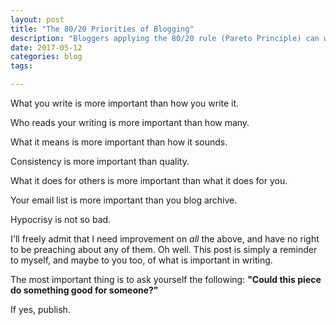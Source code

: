 ```yaml
---
layout: post
title: "The 80/20 Priorities of Blogging"
description: "Bloggers applying the 80/20 rule (Pareto Principle) can write less and achieve more. The Pareto Rule can prioritise key activities of bogging success."
date: 2017-05-12 
categories: blog
tags: 

---
```


What you write is more important than how you write it. 

Who reads your writing is more important than how many. 

What it means is more important than how it sounds.

Consistency is more important than quality. 

What it does for others is more important than what it does for you. 

Your email list is more important than you blog archive. 

Hypocrisy is not so bad. 

I'll freely admit that I need improvement on *all* the above, and have no right to be preaching about any of them. Oh well. This post is simply a reminder to myself, and maybe to you too, of what is important in writing. 

The most important thing is to ask yourself the following: **"Could this piece do something good for someone?"**

If yes, publish. 